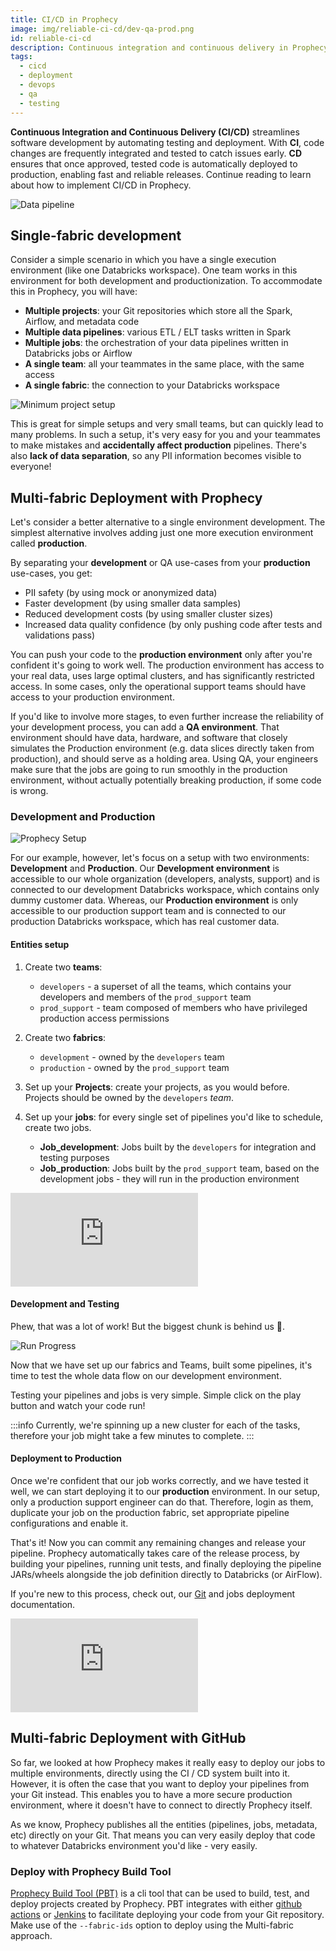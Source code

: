 ```yaml
---
title: CI/CD in Prophecy
image: img/reliable-ci-cd/dev-qa-prod.png
id: reliable-ci-cd
description: Continuous integration and continuous delivery in Prophecy
tags:
  - cicd
  - deployment
  - devops
  - qa
  - testing
---
```


**Continuous Integration and Continuous Delivery (CI/CD)** streamlines software development by automating testing and deployment. With **CI**, code changes are frequently integrated and tested to catch issues early. **CD** ensures that once approved, tested code is automatically deployed to production, enabling fast and reliable releases. Continue reading to learn about how to implement CI/CD in Prophecy.

![Data pipeline](img/reliable-ci-cd/dev-qa-prod.png)

## Single-fabric development

Consider a simple scenario in which you have a single execution environment (like one Databricks workspace). One team works in this environment for both development and productionization. To accommodate this in Prophecy, you will have:

- **Multiple projects**: your Git repositories which store all the Spark, Airflow, and metadata code
- **Multiple data pipelines**: various ETL / ELT tasks written in Spark
- **Multiple jobs**: the orchestration of your data pipelines written in Databricks jobs or Airflow
- **A single team**: all your teammates in the same place, with the same access
- **A single fabric**: the connection to your Databricks workspace

![Minimum project setup](img/reliable-ci-cd/min-project-setup.png)

This is great for simple setups and very small teams, but can quickly lead to many problems. In such a setup, it's very easy for you and your teammates to make mistakes and **accidentally affect production** pipelines. There's also **lack of data separation**, so any PII information becomes visible to everyone!

## Multi-fabric Deployment with Prophecy

Let's consider a better alternative to a single environment development. The simplest alternative involves adding just one more execution environment called **production**.

By separating your **development** or QA use-cases from your **production** use-cases, you get:

- PII safety (by using mock or anonymized data)
- Faster development (by using smaller data samples)
- Reduced development costs (by using smaller cluster sizes)
- Increased data quality confidence (by only pushing code after tests and validations pass)

You can push your code to the **production environment** only after you're confident it's going to work well. The production environment has access to your real data, uses large optimal clusters, and has significantly restricted access. In some cases, only the operational support teams should have access to your production environment.

If you'd like to involve more stages, to even further increase the reliability of your development process, you can add a **QA environment**. That environment should have data, hardware, and software that closely simulates the Production environment (e.g. data slices directly taken from production), and should serve as a holding area. Using QA, your engineers make sure that the jobs are going to run smoothly in the production environment, without actually potentially breaking production, if some code is wrong.

### Development and Production

![Prophecy Setup](img/reliable-ci-cd/prophecy-setup.png)

For our example, however, let's focus on a setup with two environments: **Development** and **Production**. Our **Development environment** is accessible to our whole organization (developers, analysts, support) and is connected to our development Databricks workspace, which contains only dummy customer data. Whereas, our **Production environment** is only accessible to our production support team and is connected to our production Databricks workspace, which has real customer data.

#### Entities setup

1. Create two **teams**:

   - `developers` - a superset of all the teams, which contains your developers and members of the `prod_support` team
   - `prod_support` - team composed of members who have privileged production access permissions

2. Create two **fabrics**:

   - `development` - owned by the `developers` team
   - `production` - owned by the `prod_support` team

3. Set up your **Projects**: create your projects, as you would before. Projects should be owned by the `developers` _team_.

4. Set up your **jobs**: for every single set of pipelines you'd like to schedule, create two jobs.
   - **Job_development**: Jobs built by the `developers` for integration and testing purposes
   - **Job_production**: Jobs built by the `prod_support` team, based on the development jobs - they will run in the production environment

<div style={{position: 'relative', 'padding-bottom': '56.25%', height: 0}}>
   <iframe src="https://www.loom.com/embed/b9669f374f504e469b2f88374bcf35d3" frameborder="0" webkitallowfullscreen mozallowfullscreen allowfullscreen
      style={{position: 'absolute', top: 0, left: 0, width: '100%', height: '100%'}}></iframe>
</div>

#### Development and Testing

Phew, that was a lot of work! But the biggest chunk is behind us 💪.

![Run Progress](img/reliable-ci-cd/run-progress.png)

Now that we have set up our fabrics and Teams, built some pipelines, it's time to test the whole data flow on our development environment.

Testing your pipelines and jobs is very simple. Simple click on the play button and watch your code run!

:::info
Currently, we're spinning up a new cluster for each of the tasks, therefore your job might take a few minutes
to complete.
:::

#### Deployment to Production

Once we're confident that our job works correctly, and we have tested it well, we can start deploying it to our **production** environment. In our setup, only a production support engineer can do that. Therefore, login as them,
duplicate your job on the production fabric, set appropriate pipeline configurations and enable it.

That's it! Now you can commit any remaining changes and release your pipeline. Prophecy automatically takes care of the release process, by building your pipelines, running unit tests, and finally deploying the pipeline JARs/wheels alongside the job definition directly to Databricks (or AirFlow).

If you're new to this process, check out, our [Git](docs/ci-cd/git/git.md) and jobs deployment documentation.

<div style={{position: 'relative', 'padding-bottom': '56.25%', height: 0}}>
   <iframe src="https://www.loom.com/embed/28153636876f409184e6ba2dcbc8f273" frameborder="0" webkitallowfullscreen mozallowfullscreen allowfullscreen
      style={{position: 'absolute', top: 0, left: 0, width: '100%', height: '100%'}}></iframe>
</div>

## Multi-fabric Deployment with GitHub

So far, we looked at how Prophecy makes it really easy to deploy our jobs to multiple environments, directly using the CI / CD system built into it. However, it is often the case that you want to deploy your pipelines from your Git instead. This enables you to have a more secure production environment, where it doesn't have to connect to directly Prophecy itself.

As we know, Prophecy publishes all the entities (pipelines, jobs, metadata, etc) directly on your Git. That means you can very easily deploy that code to whatever Databricks environment you'd like - very easily.

### Deploy with Prophecy Build Tool

[Prophecy Build Tool (PBT)](/docs/ci-cd/prophecy-build-tool/prophecy-build-tool.md) is a cli tool that can be used to build, test, and deploy projects created by Prophecy. PBT integrates with either [github actions](/docs/ci-cd/prophecy-build-tool/pbt-github-actions.md) or [Jenkins](/docs/ci-cd/prophecy-build-tool/pbt-jenkins.md) to facilitate deploying your code from your Git repository. Make use of the `--fabric-ids` option to deploy using the Multi-fabric approach.

